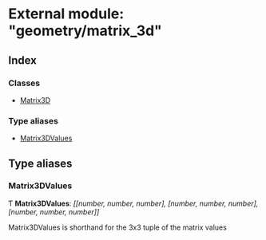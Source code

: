 
# External module: "geometry/matrix_3d"

## Index

### Classes

* [Matrix3D](../classes/_geometry_matrix_3d_.matrix3d.md)

### Type aliases

* [Matrix3DValues](_geometry_matrix_3d_.md#matrix3dvalues)

## Type aliases

###  Matrix3DValues

Ƭ **Matrix3DValues**: *[[number, number, number], [number, number, number], [number, number, number]]*

Matrix3DValues is shorthand for the 3x3 tuple of the matrix values
